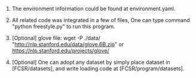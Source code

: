 

1. The environment information could be found at environment.yaml.

2. All related code was integrated in a few of files, One can type command "python freestyle.py" to run this program.

3. [Optional] glove file:
    wget -P ./data/ "http://nlp.stanford.edu/data/glove.6B.zip" or https://nlp.stanford.edu/projects/glove/

4. [Optional] One can adopt any dataset by simply place dataset in [FCSR/datasets], and write loading code at [FCSR/program/datasets].
































